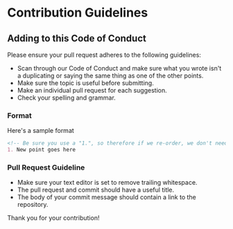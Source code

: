 # Contribution Guidelines

## Adding to this Code of Conduct

Please ensure your pull request adheres to the following guidelines:

- Scan through our Code of Conduct and make sure what you wrote isn't a duplicating or saying the same thing as one of the other points.
- Make sure the topic is useful before submitting.
- Make an individual pull request for each suggestion.
- Check your spelling and grammar.

### Format

Here's a sample format

```md
<!-- Be sure you use a "1.", so therefore if we re-order, we don't need to re-number everything  -->
1. New point goes here
```

### Pull Request Guideline

- Make sure your text editor is set to remove trailing whitespace.
- The pull request and commit should have a useful title.
- The body of your commit message should contain a link to the repository.

Thank you for your contribution!
